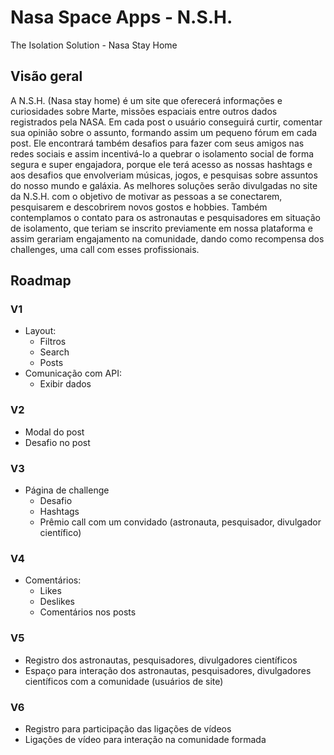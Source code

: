 # Nasa Space Apps - N.S.H.
The Isolation Solution - Nasa Stay Home

## Visão geral

A N.S.H. (Nasa stay home) é um site que oferecerá informações e curiosidades sobre Marte, missões espaciais entre outros dados registrados pela NASA. Em cada post o usuário conseguirá curtir, comentar sua opinião sobre o assunto, formando assim um pequeno fórum em cada post. Ele encontrará também desafios para fazer com seus amigos nas redes sociais e assim incentivá-lo  a quebrar o isolamento social de forma segura e super engajadora, porque ele terá acesso as nossas hashtags e aos desafios que envolveriam músicas, jogos, e pesquisas sobre assuntos do nosso mundo e galáxia. As melhores soluções serão divulgadas no site da N.S.H. com o objetivo de motivar as pessoas a se conectarem, pesquisarem e descobrirem novos gostos e hobbies. Também contemplamos o contato para os astronautas e pesquisadores em situação de isolamento, que teriam se inscrito previamente em nossa plataforma e assim gerariam engajamento na comunidade, dando como recompensa dos challenges, uma call com esses profissionais.

## Roadmap

### V1
- Layout:
  - Filtros 
  - Search
  - Posts
- Comunicação com API:
  - Exibir dados

### V2
- Modal do post
- Desafio no post

### V3
- Página de challenge
  - Desafio
  - Hashtags
  - Prêmio call com um convidado (astronauta, pesquisador, divulgador científico)

### V4
- Comentários:
  - Likes
  - Deslikes
  - Comentários nos posts
  
### V5
- Registro dos astronautas, pesquisadores, divulgadores científicos
- Espaço para interação dos astronautas, pesquisadores, divulgadores científicos com a comunidade (usuários de site)

### V6 
- Registro para participação das ligações de vídeos
- Ligações de vídeo para interação na comunidade formada
